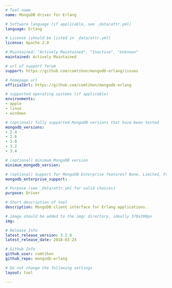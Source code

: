 ```yaml
---
# Tool name
name: MongoDB driver for Erlang

# Software language (if applicable, see _data/attr.yml)
language: Erlang

# License (should be listed in _data/attr.yml)
license: Apache 2.0

# Maintained: "Actively Maintained", "Inactive", "Unknown"
maintained: Actively Maintained

# url of support forum
support: https://github.com/comtihon/mongodb-erlang/issues

# homepage url
officialUrl: https://github.com/comtihon/mongodb-erlang

# supported operating systems (if applicable)
environments:
- apple
- linux
- windows

# (optional) fully supported MongoDB versions that have been tested
mongodb_versions:
- 2.4
- 2.6
- 3.0
- 3.2
- 3.4

# (optional) minimum MongoDB version
minimum_mongodb_version:

# (optional) Support for MongoDB Enterprise features? None, Limited, Full
mongodb_enterprise_support: 

# Purpose (see _data/attr.yml for valid choices)
purpose: Driver

# Short description of tool
description: MongoDB client interface for Erlang applications.

# image should be added to the img/ directory, ideally 370x200px
img: 

# Release Info
latest_release_version: 3.2.0
latest_release_date: 2018-03-24

# Github Info
github_user: comtihon
github_repo: mongodb-erlang

# Do not change the following settings
layout: tool

---
```

